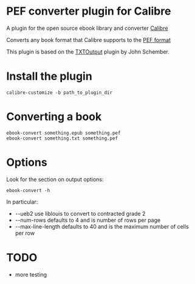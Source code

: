 # PEF converter plugin for Calibre

A plugin for the open source ebook library and converter [Calibre](https://calibre-ebook.com/)

Converts any book format that Calibre supports to the [PEF format](http://files.pef-format.org/specifications/pef-2008-1/pef-specification.html)

This plugin is based on the [TXTOutput](https://github.com/kovidgoyal/calibre/blob/ac8363713b8d82b33516c3806fc142bc04b5ace6/src/calibre/ebooks/conversion/plugins/txt_output.py) plugin by John Schember.

# Install the plugin

    calibre-customize -b path_to_plugin_dir

# Converting a book

    ebook-convert something.epub something.pef
    ebook-convert something.txt something.pef 

# Options

Look for the section on output options:

    ebook-convert -h

In particular:

* --ueb2 use liblouis to convert to contracted grade 2
* --num-rows defaults to 4 and is number of rows per page
* --max-line-length defaults to 40 and is the maximum number of cells per row

# TODO

* more testing
